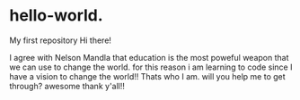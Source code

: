 # hello-world.
My first repository
Hi there!

I agree with Nelson Mandla that education is the most poweful weapon
that we can use to change the world.
for this reason i am learning to code since I have a vision to change the world!!
Thats who I am. will you help me to get through? awesome thank y'all!!

